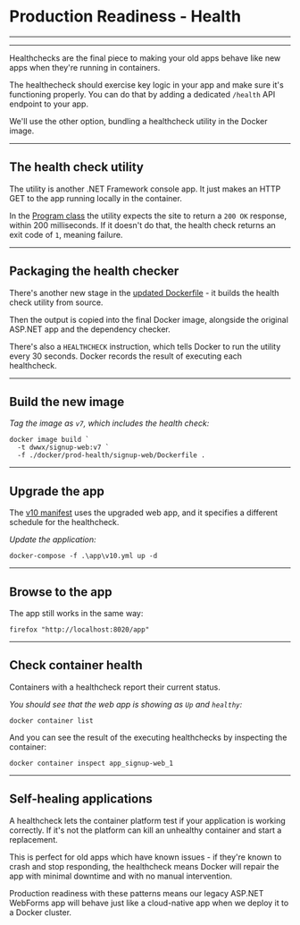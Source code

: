 # Production Readiness - Health

---

<section data-background-image="/img/prod/Slide8.PNG">

---

Healthchecks are the final piece to making your old apps behave like new apps when they're running in containers.

The healthecheck should exercise key logic in your app and make sure it's functioning properly. You can do that by adding a dedicated `/health` API endpoint to your app.

We'll use the other option, bundling a healthcheck utility in the Docker image.

---

## The health check utility

The utility is another .NET Framework console app. It just makes an HTTP GET to the app running locally in the container.

In the [Program class](./src/Utilities.HealthCheck/Program.cs) the utility expects the site to return a `200 OK` response, within 200 milliseconds. If it doesn't do that, the health check returns an exit code of `1`, meaning failure.

---

## Packaging the health checker

There's another new stage in the [updated Dockerfile](./docker/prod-health/signup-web/Dockerfile) - it builds the health check utility from source. 

Then the output is copied into the final Docker image, alongside the original ASP.NET app and the dependency checker.

There's also a `HEALTHCHECK` instruction, which tells Docker to run the utility every 30 seconds. Docker records the result of executing each healthcheck.

---

## Build the new image

_Tag the image as `v7`, which includes the health check:_

```
docker image build `
  -t dwwx/signup-web:v7 `
  -f ./docker/prod-health/signup-web/Dockerfile .
```

---

## Upgrade the app

The [v10 manifest](./app/v10.yml) uses the upgraded web app, and it specifies a different schedule for the healthcheck.

_Update the application:_

```
docker-compose -f .\app\v10.yml up -d
```

---

## Browse to the app

The app still works in the same way:

```
firefox "http://localhost:8020/app"
```

---

## Check container health

Containers with a healthcheck report their current status.

_You should see that the web app is showing as `Up` and `healthy`:_

```
docker container list
```

And you can see the result of the executing healthchecks by inspecting the container:

```
docker container inspect app_signup-web_1
```

---


## Self-healing applications

A healthcheck lets the container platform test if your application is working correctly. If it's not the platform can kill an unhealthy container and start a replacement.

This is perfect for old apps which have known issues - if they're known to crash and stop responding, the healthcheck means Docker will repair the app with minimal downtime and with no manual intervention.

Production readiness with these patterns means our legacy ASP.NET WebForms app will behave just like a cloud-native app when we deploy it to a Docker cluster.